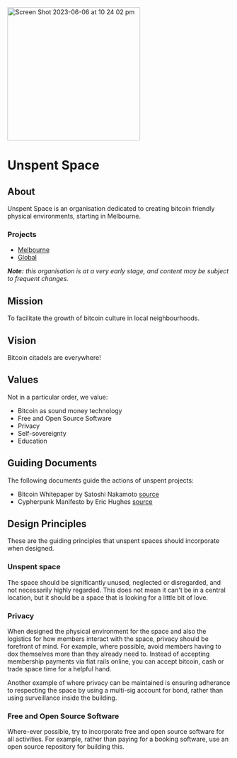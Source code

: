 <img width="300" alt="Screen Shot 2023-06-06 at 10 24 02 pm" src="https://github.com/unspentspace/.github/assets/132414909/e2ec3e4a-7ba1-4277-97a9-9c3fb4a4f64f">

# Unspent Space

## About
Unspent Space is an organisation dedicated to creating bitcoin friendly physical environments, starting in Melbourne.

### Projects
- [Melbourne](https://github.com/unspentspace/melbourne)
- [Global](https://github.com/unspentspace/global)

_**Note:** this organisation is at a very early stage, and content may be subject to frequent changes._

## Mission
To facilitate the growth of bitcoin culture in local neighbourhoods.

## Vision
Bitcoin citadels are everywhere!

## Values
Not in a particular order, we value:
- Bitcoin as sound money technology
- Free and Open Source Software
- Privacy
- Self-sovereignty
- Education

## Guiding Documents
The following documents guide the actions of unspent projects:
- Bitcoin Whitepaper by Satoshi Nakamoto [source](https://bitcoin.org/bitcoin.pdf)
- Cypherpunk Manifesto by Eric Hughes [source](https://nakamotoinstitute.org/cypherpunk-manifesto/)

## Design Principles
These are the guiding principles that unspent spaces should incorporate when designed. 

### Unspent space
The space should be significantly unused, neglected or disregarded, and not necessarily highly regarded. This does not mean it can't be in a central location, but it should be a space that is looking for a little bit of love.

### Privacy
When designed the physical environment for the space and also the logistics for how members interact with the space, privacy should be forefront of mind. For example, where possible, avoid members having to dox themselves more than they already need to. Instead of accepting membership payments via fiat rails online, you can accept bitcoin, cash or trade space time for a helpful hand.

Another example of where privacy can be maintained is ensuring adherance to respecting the space by using a multi-sig account for bond, rather than using surveillance inside the building.

### Free and Open Source Software
Where-ever possible, try to incorporate free and open source software for all activities. For example, rather than paying for a booking software, use an open source repository for building this.
